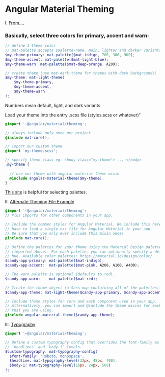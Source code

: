 # Angular Material Theming

I. [From....](https://medium.com/@tomastrajan/the-complete-guide-to-angular-material-themes-4d165a9d24d1)

### Basically, select three colors for primary, accent and warn:
```scss
// define 3 theme color
// mat-palette accepts $palette-name, main, lighter and darker variants
$my-theme-primary: mat-palette($mat-indigo, 700, 300, 900);
$my-theme-accent: mat-palette($mat-light-blue);
$my-theme-warn: mat-palette($mat-deep-orange, A200);

// create theme (use mat-dark-theme for themes with dark backgrounds)
$my-theme: mat-light-theme(
    $my-theme-primary,
    $my-theme-accent,
    $my-theme-warn
);
```
Numbers mean default, light, and dark variants.

Load your theme into the entry .scss file (styles.scss or whatever)"
```scss
@import '~@angular/material/theming';

// always include only once per project
@include mat-core();

// import our custom theme
@import 'my-theme.scss';

// specify theme class eg: <body class="my-theme"> ... </body>
.my-theme {
  
  // use our theme with angular-material-theme mixin
  @include angular-material-theme($my-theme);
}
```

[This site](https://www.materialpalette.com/) is helpful for selecting palettes.

II. [Alternate Theming File Example](https://material.angular.io/guide/theming)
```scss
@import '~@angular/material/theming';
// Plus imports for other components in your app.

// Include the common styles for Angular Material. We include this here so that you only
// have to load a single css file for Angular Material in your app.
// Be sure that you only ever include this mixin once!
@include mat-core();

// Define the palettes for your theme using the Material Design palettes available in palette.scss
// (imported above). For each palette, you can optionally specify a default, lighter, and darker
// hue. Available color palettes: https://material.io/design/color/
$candy-app-primary: mat-palette($mat-indigo);
$candy-app-accent:  mat-palette($mat-pink, A200, A100, A400);

// The warn palette is optional (defaults to red).
$candy-app-warn:    mat-palette($mat-red);

// Create the theme object (a Sass map containing all of the palettes).
$candy-app-theme: mat-light-theme($candy-app-primary, $candy-app-accent, $candy-app-warn);

// Include theme styles for core and each component used in your app.
// Alternatively, you can import and @include the theme mixins for each component
// that you are using.
@include angular-material-theme($candy-app-theme);
```


III. [Typography](https://material.angular.io/guide/typography)
```scss
@import '~@angular/material/theming';

// Define a custom typography config that overrides the font-family as well as the
// `headlines` and `body-1` levels.
$custom-typography: mat-typography-config(
  $font-family: 'Roboto, monospace',
  $headline: mat-typography-level(32px, 48px, 700),
  $body-1: mat-typography-level(16px, 24px, 500)
);
```
